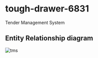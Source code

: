# tough-drawer-6831
Tender Management System


## Entity Relationship diagram 

![tms](https://user-images.githubusercontent.com/103288625/217730186-33ad7473-a5af-41d3-9edb-b33b4271290b.png)
